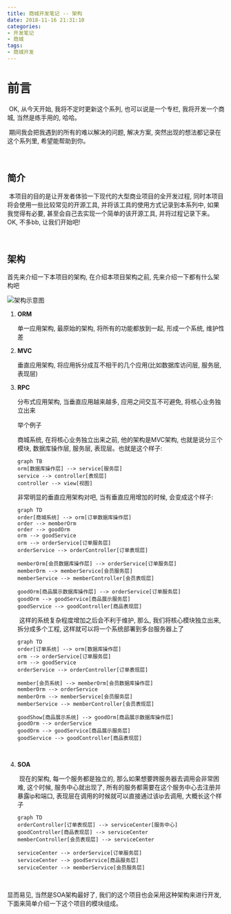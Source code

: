 ```yaml
---
title: 商城开发笔记 -- 架构
date: 2018-11-16 21:31:10
categories:
- 开发笔记
- 商城
tags:
- 商城开发
---
```


# 前言

​    OK, 从今天开始, 我将不定时更新这个系列, 也可以说是一个专栏, 我将开发一个商城, 当然是练手用的, 哈哈。

​    期间我会把我遇到的所有的难以解决的问题, 解决方案, 突然出现的想法都记录在这个系列里, 希望能帮助到你。

<br>

## 简介

​    本项目的目的是让开发者体验一下现代的大型商业项目的全开发过程, 同时本项目将会使用一些比较常见的开源工具, 并将该工具的使用方式记录到本系列中, 如果我觉得有必要, 甚至会自己去实现一个简单的该开源工具, 并将过程记录下来。 OK, 不多bb, 让我们开始吧! 

<!--more-->

<br>

## 架构

首先来介绍一下本项目的架构, 在介绍本项目架构之前, 先来介绍一下都有什么架构吧

![架构示意图](http://dubbo.apache.org/docs/zh-cn/user/sources/images/dubbo-architecture-roadmap.jpg)

1. **ORM**

   单一应用架构, 最原始的架构, 将所有的功能都放到一起, 形成一个系统, 维护性差

2. **MVC**

   垂直应用架构, 将应用拆分成互不相干的几个应用(比如数据库访问层, 服务层, 表现层)

3. **RPC**

   分布式应用架构, 当垂直应用越来越多, 应用之间交互不可避免, 将核心业务独立出来

   举个例子

   商城系统, 在将核心业务独立出来之前, 他的架构是MVC架构, 也就是说分三个模块, 数据库操作层, 服务层, 表现层。也就是这个样子:

   ```mermaid
   graph TB
   orm[数据库操作层] --> service[服务层]
   service --> controller[表现层]
   controller --> view[视图]
   ```

   非常明显的垂直应用架构对吧, 当有垂直应用增加的时候, 会变成这个样子:

   ```mermaid
   graph TD
   order[商城系统] --> orm[订单数据库操作层]
   order --> memberOrm
   order --> goodOrm
   orm --> goodService
   orm --> orderService[订单服务层]
   orderService --> orderController[订单表现层]

   memberOrm[会员数据库操作层] --> orderService[订单服务层]
   memberOrm --> memberService[会员服务层]
   memberService --> memberController[会员表现层]

   goodOrm[商品展示数据库操作层] --> orderService[订单服务层]
   goodOrm --> goodService[商品展示服务层]
   goodService --> goodController[商品表现层]
   ```

   ​    这样的系统复杂程度增加之后会不利于维护, 那么, 我们将核心模块独立出来, 拆分成多个工程, 这样就可以将一个系统部署到多台服务器上了

   ```mermaid
   graph TD
   order[订单系统] --> orm[数据库操作层]
   orm --> orderService[订单服务层]
   orm --> goodService
   orderService --> orderController[订单表现层]

   member[会员系统] --> memberOrm[会员数据库操作层]
   memberOrm --> orderService
   memberOrm --> memberService[会员服务层]
   memberService --> memberController[会员表现层]

   goodShow[商品展示系统] --> goodOrm[商品展示数据库操作层]
   goodOrm --> orderService
   goodOrm --> goodService[商品展示服务层]
   goodService --> goodController[商品表现层]
   ```

   ​

4. **SOA**

   ​    现在的架构, 每一个服务都是独立的, 那么如果想要跨服务器去调用会非常困难, 这个时候, 服务中心就出现了, 所有的服务都需要在这个服务中心去注册并暴露ip和端口, 表现层在调用的时候就可以直接通过该ip去调用, 大概长这个样子

   ```mermaid
   graph TD
   orderController[订单表现层] --> serviceCenter[服务中心]
   goodController[商品表现层] --> serviceCenter
   memberController[会员表现层] --> serviceCenter

   serviceCenter --> orderService[订单服务层]
   serviceCenter --> goodService[商品服务层]
   serviceCenter --> memberService[会员服务层]
   ```

   ​

显而易见, 当然是SOA架构最好了, 我们的这个项目也会采用这种架构来进行开发, 下面来简单介绍一下这个项目的模块组成。